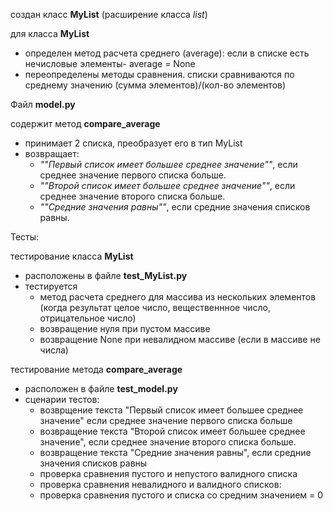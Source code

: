 создан класс **MyList**
(расширение класса *list*)

для класса **MyList**

- определен метод расчета среднего (average):
  если в списке есть нечисловые элементы- average = None
- переопределены методы сравнения. списки сравниваются по среднему
  значению (сумма элементов)/(кол-во элементов)

Файл **model.py**

содержит метод **compare_average**

- принимает 2 списка, преобразует его в тип MyList
- возвращает:
    - *""Первый список имеет большее среднее значение""*, если среднее значение первого списка больше.
    - *""Второй список имеет большее среднее значение""*, если среднее значение второго списка больше.
    - *""Средние значения равны""*, если средние значения списков равны.

Тесты:

тестирование класса **MyList**

- расположены в файле **test_MyList.py**
- тестируется
    - метод расчета среднего для массива из нескольких элементов (когда результат целое число, вещественнное число,
      отрицательное число)
    - возвращение нуля при пустом массиве
    - возвращение None при невалидном массиве (если в массиве не числа)

тестирование метода **compare_average**

- расположен в файле **test_model.py**
- сценарии тестов:
    - возврщение текста "Первый список имеет большее среднее значение"
      если среднее значение первого списка больше
    - возвращение текста "Второй список имеет большее среднее значение",
      если среднее значение второго списка больше.
    - возвращение текста "Средние значения равны",
      если средние значения списков равны
    - проверка сравнения пустого и непустого валидного списка
    - проверка сравнения невалидного и валидного списков:
    - проверка сравнения пустого и списка со средним значением = 0
